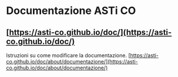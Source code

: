 # Documentazione ASTi CO

## [https://asti-co.github.io/doc/](https://asti-co.github.io/doc/)

Istruzioni su come modificare la documentazione.
[https://asti-co.github.io/doc/about/documentazione/](https://asti-co.github.io/doc/about/documentazione/)

